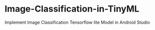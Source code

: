 # Image-Classification-in-TinyML
Implement Image Classification Tensorflow lite Model in Android Studio 
